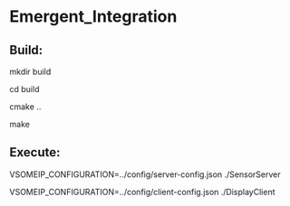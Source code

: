 # Emergent_Integration

## Build:

mkdir build

cd build

cmake ..

make

## Execute:

VSOMEIP_CONFIGURATION=../config/server-config.json ./SensorServer


VSOMEIP_CONFIGURATION=../config/client-config.json ./DisplayClient